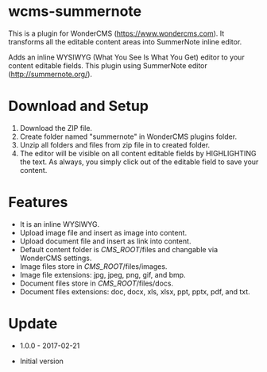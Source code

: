 # wcms-summernote
This is a plugin for WonderCMS (https://www.wondercms.com). It transforms all the editable content areas into SummerNote inline editor.

Adds an inline WYSIWYG (What You See Is What You Get) editor to your content editable fields. This plugin using SummerNote editor (http://summernote.org/).

# Download and Setup
1. Download the ZIP file.
2. Create folder named "summernote" in WonderCMS plugins folder.
3. Unzip all folders and files from zip file in to created folder.
4. The editor will be visible on all content editable fields by HIGHLIGHTING the text. As always, you simply click out of the editable field to save your content.

# Features
- It is an inline WYSIWYG.
- Upload image file and insert as image into content.
- Upload document file and insert as link into content.
- Default content folder is _CMS_ROOT_/files and changable via WonderCMS settings.
- Image files store in _CMS_ROOT_/files/images.
- Image file extensions: jpg, jpeg, png, gif, and bmp.
- Document files store in _CMS_ROOT_/files/docs.
- Document files extensions: doc, docx, xls, xlsx, ppt, pptx, pdf, and txt.

# Update
* 1.0.0 - 2017-02-21
 - Initial version
